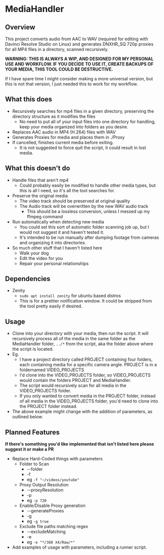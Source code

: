 # MediaHandler
## Overview
This project converts audio from AAC to WAV (required for editing with Davinci Resolve Studio on Linux) and generates DNXHR_SQ 720p proxies for all MP4 files in a directory, scanned recursively.

**WARNING: THIS IS ALWAYS A WIP, AND DESIGNED FOR MY PERSONAL USE AND WORKFLOW. IF YOU DECIDE TO USE IT, CREATE BACKUPS OF YOUR MEDIA, THIS TOOL COULD BE DESTRUCTIVE.**

If I have spare time I might consider making a more universal version, but this is not that version, I just needed this to work for my workflow.

## What this does
* Recursively searches for mp4 files in a given directory, preserving the directory structure as it modifies the files
    * No need to put all of your input files into one directory for handling, keep your media organized into folders as you desire.
* Replaces AAC audio in MP4 (H.264) files with WAV
* Generates Proxies for media and places them in ./Proxy
* If cancelled, finishes current media before exiting.
    * It is not suggested to force quit the script, it could result in lost media.

## What this doesn't do
* Handle files that aren't mp4
   * Could probably easily be modified to handle other media types, but this is all I need, so it's all the tool searches for.
* Preserve the original media
   * The video track should be preserved at original quality
   * The Audio track will be overwritten by the new WAV audio track
      * This should be a lossless conversion, unless I messed up my ffmpeg command
* Run automatically when detecting new media
   * You could set this sort of automatic folder scanning job up, but I would not suggest it and haven't tested it.
   * It's intended to be run manually after dumping footage from cameras and organizing it into directories.
* So much other stuff that I haven't listed here
   * Walk your dog
   * Edit the video for you
   * Repair your personal relationships

## Dependencies
* Zenity
    * `sudo apt install zenity` for ubuntu based distros
    * This is for a prettier notification window. It could be stripped from the tool pretty easily if desired.

## Usage
* Clone into your directory with your media, then run the script. It will recursively process all of the media in the same folder as the MediaHandler folder, `../*` from the script, aka the folder above where the script is located.
* Eg.
   * I have a project directory called PROJECT containing four folders, each containing media for a specific camera angle. PROJECT is in a foldernamed VIDEO_PROJECTS
   * I'd clone into the VIDEO_PROJECTS folder, so VIDEO_PROJECTS would contain the folders PROJECT and MediaHandler.
   * The script would recursively scan for all media in the VIDEO_PROJECTS folder.
   * If you only wanted to convert media in the PROJECT folder, instead of all media in the VIDEO_PROJECTS folder, you'd need to clone into the PROJECT folder instead.
* The above example might change with the addition of parameters, as outlined below.

## Planned Features
**If there's something you'd like implemented that isn't listed here please suggest it or make a PR**
* Replace Hard-Coded things with parameters
   * Folder to Scan
      * --folder
      * -f
      * eg `-f "~/videos/youtube"`
   * Proxy Output Resolution
      * --proxyResolution
      * -p
      * eg `-p 720`
   * Enable/Disable Proxy generation
      * --generateProxies
      * -g
      * eg `-g true`
   * Exclude file paths matching regex
      * --excludeMatching
      * -e
      * eg `-e "*/360 X4/Raw/*"`
* Add examples of usage with parameters, including a runner script.
